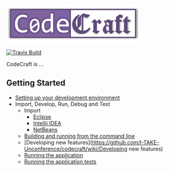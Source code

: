 ![CodeCraft logo](https://raw.githubusercontent.com/I-TAKE-Unconference/codecraft/master/src/main/resources/static/img/codecraft-logo-small.png)

[![Travis Build](https://api.travis-ci.org/I-TAKE-Unconference/codecraft.png)](https://travis-ci.org/I-TAKE-Unconference/codecraft)


CodeCraft is ...

## Getting Started
  - [Setting up your development environment](https://github.com/I-TAKE-Unconference/codecraft/wiki/Setting-up-your-development-environment)
  - Import, Develop, Run, Debug and Test
    - Import
      * [Eclipse](https://github.com/I-TAKE-Unconference/codecraft/wiki/Gradle-and-Eclipse)
      * [Intellij IDEA](https://github.com/I-TAKE-Unconference/codecraft/wiki/Gradle-and-Intellij-IDEA)
      * [NetBeans](https://github.com/I-TAKE-Unconference/codecraft/wiki/Gradle-and-NetBeans)
    - [Building and running from the command line](https://github.com/I-TAKE-Unconference/codecraft/wiki/Gradle-on-the-Commandline)
    - [Developing new features](https://github.com/I-TAKE-Unconference/codecraft/wiki/Developing new features)
    - [Running the application](https://github.com/I-TAKE-Unconference/codecraft/wiki/Running-the-application)
    - [Running the application tests](https://github.com/I-TAKE-Unconference/codecraft/wiki/Running-tests)
